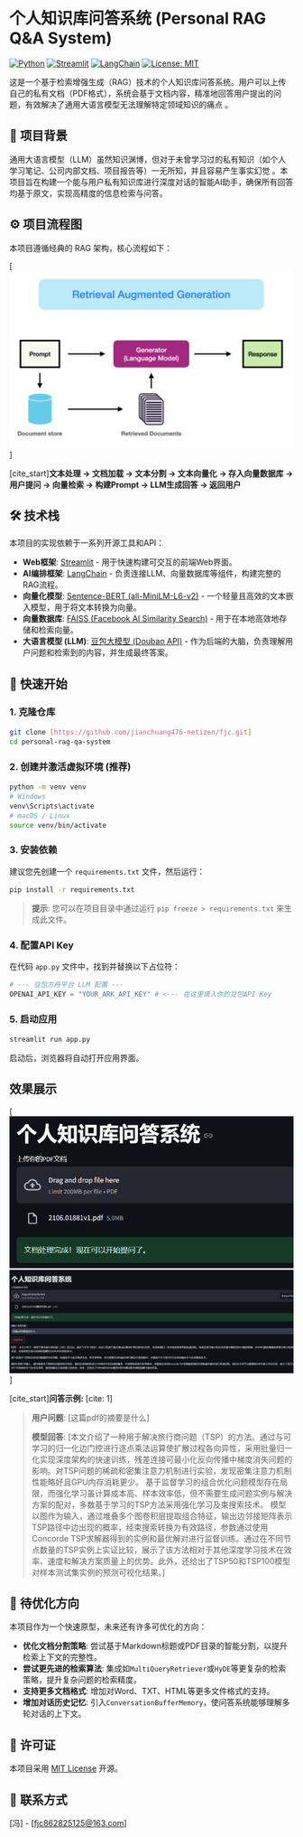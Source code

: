 # 个人知识库问答系统 (Personal RAG Q&A System)

[![Python](https://img.shields.io/badge/Python-3.8+-blue.svg)](https://www.python.org/downloads/)
[![Streamlit](https://img.shields.io/badge/Streamlit-1.35.0-orange.svg)](https://streamlit.io)
[![LangChain](https://img.shields.io/badge/LangChain-0.1.0-green.svg)](https://www.langchain.com/)
[![License: MIT](https://img.shields.io/badge/License-MIT-yellow.svg)](https://opensource.org/licenses/MIT)

这是一个基于检索增强生成（RAG）技术的个人知识库问答系统。用户可以上传自己的私有文档（PDF格式），系统会基于文档内容，精准地回答用户提出的问题，有效解决了通用大语言模型无法理解特定领域知识的痛点 。

## 📝 项目背景
通用大语言模型（LLM）虽然知识渊博，但对于未曾学习过的私有知识（如个人学习笔记、公司内部文档、项目报告等）一无所知，并且容易产生事实幻觉 。本项目旨在构建一个能与用户私有知识库进行深度对话的智能AI助手，确保所有回答均基于原文，实现高精度的信息检索与问答。

## ⚙️ 项目流程图
本项目遵循经典的 RAG 架构，核心流程如下：

[![img_2.png](img_2.png)]

[cite_start]**文本处理 -> 文档加载 -> 文本分割 -> 文本向量化 -> 存入向量数据库 -> 用户提问 -> 向量检索 -> 构建Prompt -> LLM生成回答 -> 返回用户** 

## 🛠️ 技术栈
本项目的实现依赖于一系列开源工具和API：

* **Web框架**: [Streamlit](https://streamlit.io/)  - 用于快速构建可交互的前端Web界面。
* **AI编排框架**: [LangChain](https://www.langchain.com/)  - 负责连接LLM、向量数据库等组件，构建完整的RAG流程。
* **向量化模型**: [Sentence-BERT (all-MiniLM-L6-v2)](https://huggingface.co/sentence-transformers/all-MiniLM-L6-v2)  - 一个轻量且高效的文本嵌入模型，用于将文本转换为向量。
* **向量数据库**: [FAISS (Facebook AI Similarity Search)](https://github.com/facebookresearch/faiss)  - 用于在本地高效地存储和检索向量。
* **大语言模型 (LLM)**: [豆包大模型 (Doubao API)](https://www.doubao.com/ark)  - 作为后端的大脑，负责理解用户问题和检索到的内容，并生成最终答案。

## 🚀 快速开始

### 1. 克隆仓库
```bash
git clone [https://github.com/jianchuang476-netizen/fjc.git]
cd personal-rag-qa-system
```

### 2. 创建并激活虚拟环境 (推荐)
```bash
python -m venv venv
# Windows
venv\Scripts\activate
# macOS / Linux
source venv/bin/activate
```

### 3. 安装依赖
建议您先创建一个 `requirements.txt` 文件，然后运行：
```bash
pip install -r requirements.txt
```
> **提示**: 您可以在项目目录中通过运行 `pip freeze > requirements.txt` 来生成此文件。

### 4. 配置API Key
在代码 `app.py` 文件中，找到并替换以下占位符：
```python
# --- 豆包方舟平台 LLM 配置 ---
OPENAI_API_KEY = "YOUR_ARK_API_KEY" # <--- 在这里填入你的豆包API Key
```

### 5. 启动应用
```bash
streamlit run app.py
```
启动后，浏览器将自动打开应用界面。

## 效果展示

[![img_1.png](img_1.png)![img.png](img.png)]

[cite_start]**问答示例:** [cite: 1]

> **用户问题**: [这篇pdf的摘要是什么]
>
> **模型回答**: [本文介绍了一种用于解决旅行商问题（TSP）的方法。通过与可学习的归一化边门控进行逐点乘法运算使扩散过程各向异性，采用批量归一化实现深度架构的快速训练，残差连接可最小化反向传播中梯度消失问题的影响。对TSP问题的稀疏和密集注意力机制进行实验，发现密集注意力机制性能略好且GPU内存消耗更少。
基于监督学习的组合优化问题模型存在局限，而强化学习虽计算成本高、样本效率低，但不需要生成问题实例与解决方案的配对，多数基于学习的TSP方法采用强化学习及束搜索技术。
模型以图作为输入，通过堆叠多个图卷积层提取组合特征，输出边邻接矩阵表示TSP路径中边出现的概率，经束搜索转换为有效路径，参数通过使用Concorde TSP求解器得到的实例和最优解对进行监督训练。通过在不同节点数量的TSP实例上实证比较，展示了该方法相对于其他深度学习技术在效率、速度和解决方案质量上的优势。此外，还给出了TSP50和TSP100模型对样本测试集实例的预测可视化结果。]

## 🔮 待优化方向
本项目作为一个快速原型，未来还有许多可优化的方向：

* **优化文档分割策略**: 尝试基于Markdown标题或PDF目录的智能分割，以提升检索上下文的完整性。
* **尝试更先进的检索算法**: 集成如`MultiQueryRetriever`或`HyDE`等更复杂的检索策略，提升复杂问题的检索精度。
* **支持更多文档格式**: 增加对Word、TXT、HTML等更多文件格式的支持。
* **增加对话历史记忆**: 引入`ConversationBufferMemory`，使问答系统能够理解多轮对话的上下文。

## 📄 许可证
本项目采用 [MIT License](https://opensource.org/licenses/MIT) 开源。

## 📧 联系方式
[冯] - [fjc862825125@163.com]